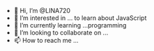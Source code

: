 - 👋 Hi, I’m @LINA720
- 👀 I’m interested in ... to learn about JavaScript
- 🌱 I’m currently learning ...programming
- 💞️ I’m looking to collaborate on ...
- 📫 How to reach me ...

<!---
LINA720/LINA720 is a ✨ special ✨ repository because its `README.md` (this file) appears on your GitHub profile.
You can click the Preview link to take a look at your changes.
--->

